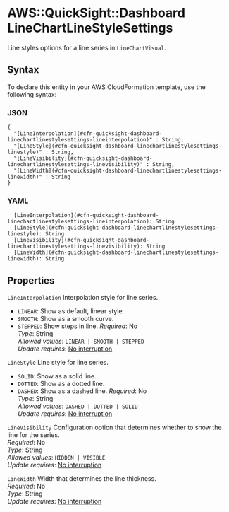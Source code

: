 # AWS::QuickSight::Dashboard LineChartLineStyleSettings<a name="aws-properties-quicksight-dashboard-linechartlinestylesettings"></a>

Line styles options for a line series in `LineChartVisual`\.

## Syntax<a name="aws-properties-quicksight-dashboard-linechartlinestylesettings-syntax"></a>

To declare this entity in your AWS CloudFormation template, use the following syntax:

### JSON<a name="aws-properties-quicksight-dashboard-linechartlinestylesettings-syntax.json"></a>

```
{
  "[LineInterpolation](#cfn-quicksight-dashboard-linechartlinestylesettings-lineinterpolation)" : String,
  "[LineStyle](#cfn-quicksight-dashboard-linechartlinestylesettings-linestyle)" : String,
  "[LineVisibility](#cfn-quicksight-dashboard-linechartlinestylesettings-linevisibility)" : String,
  "[LineWidth](#cfn-quicksight-dashboard-linechartlinestylesettings-linewidth)" : String
}
```

### YAML<a name="aws-properties-quicksight-dashboard-linechartlinestylesettings-syntax.yaml"></a>

```
  [LineInterpolation](#cfn-quicksight-dashboard-linechartlinestylesettings-lineinterpolation): String
  [LineStyle](#cfn-quicksight-dashboard-linechartlinestylesettings-linestyle): String
  [LineVisibility](#cfn-quicksight-dashboard-linechartlinestylesettings-linevisibility): String
  [LineWidth](#cfn-quicksight-dashboard-linechartlinestylesettings-linewidth): String
```

## Properties<a name="aws-properties-quicksight-dashboard-linechartlinestylesettings-properties"></a>

`LineInterpolation` <a name="cfn-quicksight-dashboard-linechartlinestylesettings-lineinterpolation"></a>
Interpolation style for line series\.

- `LINEAR`: Show as default, linear style\.
- `SMOOTH`: Show as a smooth curve\.
- `STEPPED`: Show steps in line\.
  _Required_: No  
  _Type_: String  
  _Allowed values_: `LINEAR | SMOOTH | STEPPED`  
  _Update requires_: [No interruption](https://docs.aws.amazon.com/AWSCloudFormation/latest/UserGuide/using-cfn-updating-stacks-update-behaviors.html#update-no-interrupt)

`LineStyle` <a name="cfn-quicksight-dashboard-linechartlinestylesettings-linestyle"></a>
Line style for line series\.

- `SOLID`: Show as a solid line\.
- `DOTTED`: Show as a dotted line\.
- `DASHED`: Show as a dashed line\.
  _Required_: No  
  _Type_: String  
  _Allowed values_: `DASHED | DOTTED | SOLID`  
  _Update requires_: [No interruption](https://docs.aws.amazon.com/AWSCloudFormation/latest/UserGuide/using-cfn-updating-stacks-update-behaviors.html#update-no-interrupt)

`LineVisibility` <a name="cfn-quicksight-dashboard-linechartlinestylesettings-linevisibility"></a>
Configuration option that determines whether to show the line for the series\.  
_Required_: No  
_Type_: String  
_Allowed values_: `HIDDEN | VISIBLE`  
_Update requires_: [No interruption](https://docs.aws.amazon.com/AWSCloudFormation/latest/UserGuide/using-cfn-updating-stacks-update-behaviors.html#update-no-interrupt)

`LineWidth` <a name="cfn-quicksight-dashboard-linechartlinestylesettings-linewidth"></a>
Width that determines the line thickness\.  
_Required_: No  
_Type_: String  
_Update requires_: [No interruption](https://docs.aws.amazon.com/AWSCloudFormation/latest/UserGuide/using-cfn-updating-stacks-update-behaviors.html#update-no-interrupt)
